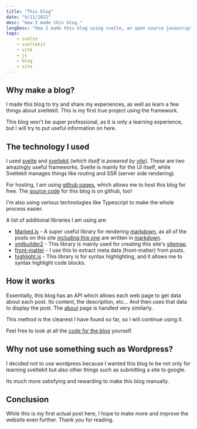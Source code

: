 ```yaml
---
title: "This blog"
date: "9/11/2022"
desc: "How I made this blog."
longDesc: "How I made this blog using svelte, an open source javascript framework, sveltekit, a meta-framework for svelte, and other various programming technologies."
tags:
    - svelte
    - sveltekit
    - vite
    - js
    - blog
    - site
---
```


## Why make a blog?

I made this blog to try and share my experiences, as well as learn a few things about sveltekit. This is my first true project using the framework.

This blog won't be super professional, as it is only a learning experience, but I will try to put useful information on here.

## The technology I used

I used [svelte](https://svelte.dev/) and [sveltekit](https://kit.svelte.dev/) _(which itself is powered by [vite](https://vitejs.dev/))_. These are two amazingly useful frameworks. Svelte is mainly for the UI itself, while Sveltekit manages things like routing and SSR (server side rendering).

For hosting, I am using [github pages](https://pages.github.com/), which allows me to host this blog for free. The [source code](https://github.com/talwat/blog) for this blog is on github, too!

I'm also using various technologies like Typescript to make the whole process easier.

A list of additional libraries I am using are:

-   [Marked.js](https://marked.js.org/) - A super useful library for rendering [markdown](https://en.wikipedia.org/wiki/Markdown), as all of the posts on this site [including this one](https://github.com/talwat/blog/blob/main/docs/posts/this-blog.md) are written in [markdown](https://en.wikipedia.org/wiki/Markdown).
-   [xmlbuilder2](https://oozcitak.github.io/xmlbuilder2/) - This library is mainly used for creating this site's [sitemap](https://www.sitemaps.org/).
-   [front-matter](https://github.com/jxson/front-matter) - I use this to extract meta data (front-matter) from posts.
-   [highlight.js](https://highlightjs.org/) - This library is for syntax highlighting, and it allows me to syntax highlight code blocks.

## How it works

Essentially, this blog has an API which allows each web page to get data about each post. Its content, the description, etc... And then uses that data to display the post. The [about](/blog/about) page is handled very similarly.

This method is the cleanest I have found so far, so I will continue using it.

Feel free to look at all the [code for the blog](https://github.com/talwat/blog) yourself.

## Why not use something such as Wordpress?

I decided not to use wordpress because I wanted this blog to be not only for learning sveltekit but also other things such as submitting a site to google.

Its much more satisfying and rewarding to make this blog manually.

## Conclusion

While this is my first actual post here, I hope to make more and improve the website even further. Thank you for reading.
